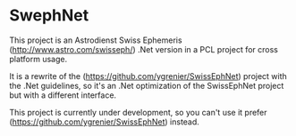 SwephNet
===========

This project is an Astrodienst Swiss Ephemeris (http://www.astro.com/swisseph/) .Net version in a 
PCL project for cross platform usage.

It is a rewrite of the (https://github.com/ygrenier/SwissEphNet) project with the .Net guidelines, 
so it's an .Net optimization of the SwissEphNet project but with a different interface.

This project is currently under development, so you can't use it prefer 
(https://github.com/ygrenier/SwissEphNet) instead.

